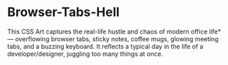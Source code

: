 # Browser-Tabs-Hell
This CSS Art captures the real-life hustle and chaos of modern office life* — overflowing browser tabs, sticky notes, coffee mugs, glowing meeting tabs, and a buzzing keyboard. It reflects a typical day in the life of a developer/designer, juggling too many things at once.
